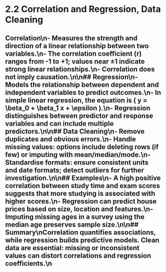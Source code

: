 # 2.2 Correlation and Regression, Data Cleaning

## Correlation\n- Measures the strength and direction of a linear relationship between two variables.\n- The **correlation coefficient (r)** ranges from -1 to +1; values near ±1 indicate strong linear relationships.\n- Correlation does not imply causation.\n\n## Regression\n- Models the relationship between dependent and independent variables to predict outcomes.\n- In **simple linear regression**, the equation is \( y = \beta_0 + \beta_1 x + \epsilon \).\n- Regression distinguishes between predictor and response variables and can include multiple predictors.\n\n## Data Cleaning\n- **Remove duplicates** and obvious errors.\n- **Handle missing values**: options include deleting rows (if few) or imputing with mean/median/mode.\n- **Standardise formats**: ensure consistent units and date formats; detect outliers for further investigation.\n\n## Examples\n- A high positive correlation between study time and exam scores suggests that more studying is associated with higher scores.\n- Regression can predict house prices based on size, location and features.\n- Imputing missing ages in a survey using the median age preserves sample size.\n\n## Summary\nCorrelation quantifies associations, while regression builds predictive models. Clean data are essential: missing or inconsistent values can distort correlations and regression coefficients.\n

